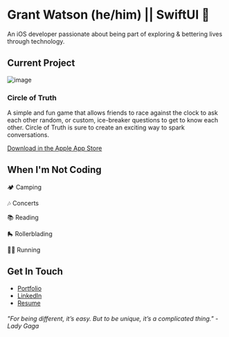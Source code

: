# Grant Watson (he/him) || SwiftUI 📱

An iOS developer passionate about being part of exploring & bettering lives through technology.


## Current Project
 ![image](https://user-images.githubusercontent.com/86983846/180273778-54a9d6dd-af92-41cc-ab8d-96fa063ad9c8.png)
### Circle of Truth
  A simple and fun game that allows friends to race against the clock to ask
each other random, or custom, ice-breaker questions to get to know each
other. Circle of Truth is sure to create an exciting way to spark
conversations.

  [Download in the Apple App Store](https://apps.apple.com/us/app/circle-of-truth/id1632635684)
  
  
## When I'm Not Coding
  🏕 Camping
  
  🎶 Concerts
  
  📚 Reading

  🛼 Rollerblading
  
  🏃🏻 Running

## Get In Touch
- [Portfolio](https://bit.ly/gwcoding)
- [LinkedIn](https://linkedin.com/in/gawatson95)
- [Resume](https://bit.ly/gwcoding_resume)


###### "For being different, it’s easy. But to be unique, it’s a complicated thing." - Lady Gaga
